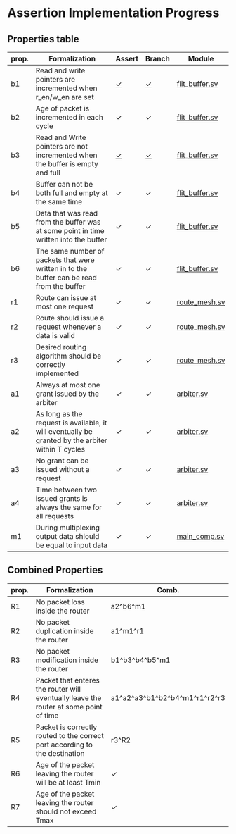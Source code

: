 # Assertion Implementation Progress

## Properties table

| prop. | Formalization  | Assert | Branch | Module |
|---|---|---|---|---|
| b1  | Read and write pointers are incremented when r_en/w_en are set | [✓](https://github.com/Archfx/assert_NoC/blob/798096c1f813118f25c9bf170c3d2a619c248db3/src_verilog/lib/flit_buffer.sv#L295-L310)  | [✓](https://github.com/Archfx/assert_NoC/blob/798096c1f813118f25c9bf170c3d2a619c248db3/src_verilog/lib/flit_buffer.sv#L333-L336) | [flit_buffer.sv](src_verilog/lib/flit_buffer.sv) |
| b2  | Age of packet is incremented in each cycle |  ✓ | ✓ | [flit_buffer.sv](src_verilog/lib/flit_buffer.sv) |
| b3 | Read and Write pointers are not incremented when the buffer is empty and full | [✓](https://github.com/Archfx/assert_NoC/blob/798096c1f813118f25c9bf170c3d2a619c248db3/src_verilog/lib/flit_buffer.sv#L318-L324) | [✓](https://github.com/Archfx/assert_NoC/blob/798096c1f813118f25c9bf170c3d2a619c248db3/src_verilog/lib/flit_buffer.sv#L333-L336) | [flit_buffer.sv](src_verilog/lib/flit_buffer.sv) |
|  b4  | Buffer can not be both full and empty at the same time |  ✓ | ✓ | [flit_buffer.sv](src_verilog/lib/flit_buffer.sv) |
|  b5  | Data that was read from the buffer was at some point in time written into the buffer | ✓ | ✓ | [flit_buffer.sv](src_verilog/lib/flit_buffer.sv) |
|  b6  | The same number of packets that were written in to the buffer can be read from the buffer | ✓   | ✓ | [flit_buffer.sv](src_verilog/lib/flit_buffer.sv) |
|  r1  |  Route can issue at most one request | ✓ | ✓ | [route_mesh.sv](src_verilog/lib/route_mesh.sv) |
|  r2  | Route should issue a request whenever a data is valid |  ✓  | ✓ | [route_mesh.sv](src_verilog/lib/route_mesh.sv) |
|  r3  | Desired routing algorithm should be correctly implemented |  ✓ | ✓ | [route_mesh.sv](src_verilog/lib/route_mesh.sv) |
|  a1  | Always at most one grant issued by the arbiter | ✓ | ✓ | [arbiter.sv](src_verilog/lib/arbiter.sv) |
|  a2  | As long as the request is available, it will eventually be granted by the arbiter within T cycles | ✓ | ✓ | [arbiter.sv](src_verilog/lib/arbiter.sv) |
|  a3  | No grant can be issued without a request | ✓ | ✓ | [arbiter.sv](src_verilog/lib/arbiter.sv) |
|  a4  | Time between two issued grants is always the same for all requests | ✓ | ✓ | [arbiter.sv](src_verilog/lib/arbiter.sv) |
|  m1  | During multiplexing output data shlould be equal to input data | ✓  | ✓ | [main_comp.sv](src_verilog/lib/main_comp.sv) |

## Combined Properties

| prop. | Formalization  | Comb. | 
|---|---|---|
| R1 | No packet loss inside the router | a2^b6^m1 |
| R2 | No packet duplication inside the router | a1^m1^r1  |
| R3 | No packet modification inside the router  | b1^b3^b4^b5^m1  |
| R4 | Packet that enteres the router will eventually leave the router at some point of time  | a1^a2^a3^b1^b2^b4^m1^r1^r2^r3 |
| R5 | Packet is correctly routed to the correct port according to the destination | r3^R2 |
| R6 | Age of the packet leaving the router will be at least Tmin | ✓  |
| R7 | Age of the packet leaving the router should not exceed Tmax  |  ✓  |


